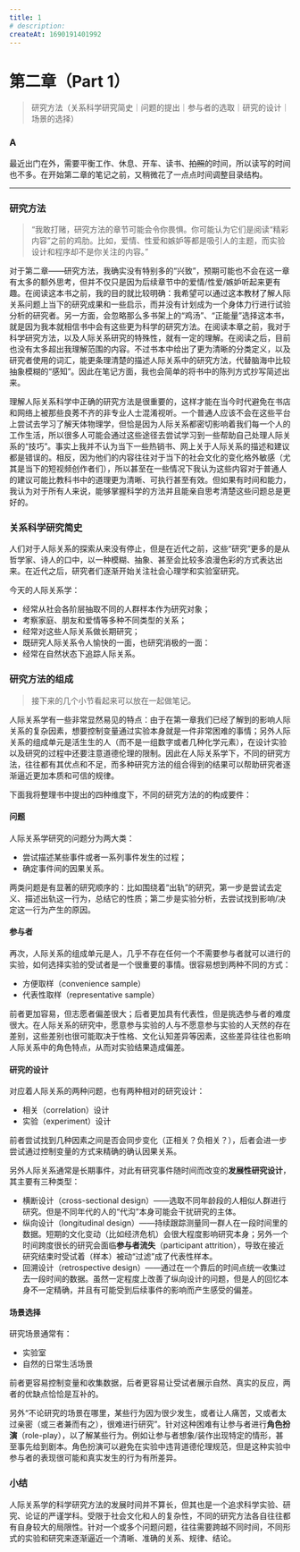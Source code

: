 ```yaml
---
title: 1
# description:
createAt: 1690191401992
---
```


# 第二章（Part 1）

> 研究方法（关系科学研究简史｜问题的提出｜参与者的选取｜研究的设计｜场景的选择）

### Α

最近出门在外，需要平衡工作、休息、开车、读书、~~拍照~~的时间，所以读写的时间也不多。在开始第二章的笔记之前，又稍微花了一点点时间调整目录结构。

---

### 研究方法

> “我敢打赌，研究方法的章节可能会令你畏惧。你可能认为它们是阅读“精彩内容”之前的鸡肋。比如，爱情、性爱和嫉妒等都是吸引人的主题，而实验设计和程序却不是你关注的内容。”

对于第二章——研究方法，我确实没有特别多的“兴致”，预期可能也不会在这一章有太多的额外思考，但并不仅只是因为后续章节中的爱情/性爱/嫉妒听起来更有趣。在阅读这本书之前，我的目的就比较明确：我希望可以通过这本教材了解人际关系问题上当下的研究成果和一些启示，而并没有计划成为一个身体力行进行试验分析的研究者。另一方面，会忽略那么多书架上的“鸡汤”、“正能量”选择这本书，就是因为我本就相信书中会有这些更为科学的研究方法。在阅读本章之前，我对于科学研究方法，以及人际关系研究的特殊性，就有一定的理解。在阅读之后，目前也没有太多超出我理解范围的内容。不过书本中给出了更为清晰的分类定义，以及研究者使用的词汇，能更条理清楚的描述人际关系中的研究方法，代替脑海中比较抽象模糊的“感知”。因此在笔记方面，我也会简单的将书中的陈列方式抄写简述出来。

理解人际关系科学中正确的研究方法是很重要的，这样才能在当今时代避免在书店和网络上被那些良莠不齐的非专业人士混淆视听。一个普通人应该不会在这些平台上尝试去学习了解天体物理学，但恰是因为人际关系都密切影响着我们每一个人的工作生活，所以很多人可能会通过这些途径去尝试学习到一些帮助自己处理人际关系的“技巧”。事实上我并不认为当下一些热销书、网上关于人际关系的描述和建议都是错误的。相反，因为他们的内容往往对于当下的社会文化的变化格外敏感（尤其是当下的短视频创作者们），所以甚至在一些情况下我认为这些内容对于普通人的建议可能比教科书中的道理更为清晰、可执行甚至有效。但如果有时间和能力，我认为对于所有人来说，能够掌握科学的方法并且能亲自思考清楚这些问题总是更好的。

### 关系科学研究简史

人们对于人际关系的探索从来没有停止，但是在近代之前，这些“研究”更多的是从哲学家、诗人的口中，以一种模糊、抽象、甚至会比较多浪漫色彩的方式表达出来。在近代之后，研究者们逐渐开始关注社会心理学和实验室研究。

今天的人际关系学：

- 经常从社会各阶层抽取不同的人群样本作为研究对象；
- 考察家庭、朋友和爱情等多种不同类型的关系；
- 经常对这些人际关系做长期研究；
- 既研究人际关系令人愉快的一面，也研究消极的一面：
- 经常在自然状态下追踪人际关系。

### 研究方法的组成

> 接下来的几个小节看起来可以放在一起做笔记。

人际关系学有一些非常显然易见的特点：由于在第一章我们已经了解到的影响人际关系的复杂因素，想要控制变量通过实验本身就是一件非常困难的事情；另外人际关系的组成单元是活生生的人（而不是一组数字或者几种化学元素），在设计实验以及研究的过程中还要注意道德伦理的限制。因此在人际关系学下，不同的研究方法，往往都有其优点和不足，而多种研究方法的组合得到的结果可以帮助研究者逐渐逼近更加本质和可信的规律。

下面我将整理书中提出的四种维度下，不同的研究方法的的构成要件：

#### 问题

人际关系学研究的问题分为两大类：

- 尝试描述某些事件或者一系列事件发生的过程；
- 确定事件间的因果关系。

两类问题是有显著的研究顺序的：比如围绕着“出轨”的研究，第一步是尝试去定义、描述出轨这一行为，总结它的性质；第二步是实验分析，去尝试找到影响/决定这一行为产生的原因。

#### 参与者

再次，人际关系的组成单元是人，几乎不存在任何一个不需要参与者就可以进行的实验，如何选择实验的受试者是一个很重要的事情。很容易想到两种不同的方式：

- 方便取样（convenience sample）
- 代表性取样（representative sample）

前者更加容易，但志愿者偏差很大；后者更加具有代表性，但是挑选参与者的难度很大。在人际关系的研究中，愿意参与实验的人与不愿意参与实验的人天然的存在差别，这些差别也很可能取决于性格、文化认知差异等因素，这些差异往往也影响人际关系中的角色特点，从而对实验结果造成偏差。

#### 研究的设计

对应着人际关系的两种问题，也有两种相对的研究设计：

- 相关（correlation）设计
- 实验（experiment）设计

前者尝试找到几种因素之间是否会同步变化（正相关？负相关？），后者会进一步尝试通过控制变量的方式来精确的确认因果关系。

另外人际关系通常是长期事件，对此有研究事件随时间而改变的**发展性研究设计**，其主要有三种类型：

- 横断设计（cross-sectional design）——选取不同年龄段的人相似人群进行研究。但是不同年代的人的“代沟”本身可能会干扰研究的主体。
- 纵向设计（longitudinal design）——持续跟踪测量同一群人在一段时间里的数据。短期的文化变动（比如经济危机）会很大程度影响研究本身；另外一个时间跨度很长的研究会面临**参与者流失**（participant attrition），导致在接近研究结束时受试着（样本）被动“过滤”成了代表性样本。
- 回溯设计（retrospective design）——通过在一个靠后的时间点统一收集过去一段时间的数据。虽然一定程度上改善了纵向设计的问题，但是人的回忆本身不一定精确，并且有可能受到后续事件的影响而产生感受的偏差。

#### 场景选择

研究场景通常有：

- 实验室
- 自然的日常生活场景

前者更容易控制变量和收集数据，后者更容易让受试者展示自然、真实的反应，两者的优缺点恰恰是互补的。

另外“不论研究的场景在哪里，某些行为因为很少发生，或者让人痛苦，又或者太过亲密（或三者兼而有之），很难进行研究”。针对这种困难有让参与者进行**角色扮演**（role-play），以了解某些行为。例如让参与者想象/装作出现特定的情形，甚至事先给到剧本。角色扮演可以避免在实验中违背道德伦理规范，但是这种实验中参与者的表现很可能和真实发生的行为有所差异。

### 小结

人际关系学的科学研究方法的发展时间并不算长，但其也是一个追求科学实验、研究、论证的严谨学科。受限于社会文化和人的复杂性，不同的研究方法各自往往都有自身较大的局限性。针对一个或多个问题问题，往往需要跨越不同时间，不同形式的实验和研究来逐渐逼近一个清晰、准确的关系、规律、结论。
